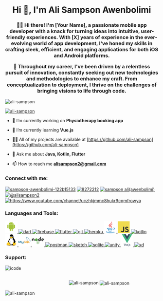 <h1 align="center">Hi 👋, I'm Ali Sampson Awenbolimi</h1>
<h3 align="center">👨‍💻 Hi there! I'm [Your Name], a passionate mobile app developer with a knack for turning ideas into intuitive, user-friendly experiences. With [X] years of experience in the ever-evolving world of app development, I've honed my skills in crafting sleek, efficient, and engaging applications for both iOS and Android platforms.

🚀 Throughout my career, I've been driven by a relentless pursuit of innovation, constantly seeking out new technologies and methodologies to enhance my craft. From conceptualization to deployment, I thrive on the challenges of bringing visions to life through code.</h3>

<p align="left"> <img src="https://komarev.com/ghpvc/?username=ali-sampson&label=Profile%20views&color=0e75b6&style=flat" alt="ali-sampson" /> </p>

<p align="left"> <a href="https://github.com/ryo-ma/github-profile-trophy"><img src="https://github-profile-trophy.vercel.app/?username=ali-sampson" alt="ali-sampson" /></a> </p>

- 🔭 I’m currently working on **Physiotherapy booking app**

- 🌱 I’m currently learning **Vue.js**

- 👨‍💻 All of my projects are available at [https://github.com/ali-sampson](https://github.com/ali-sampson)

- 💬 Ask me about **Java, Kotlin, Flutter**

- 📫 How to reach me **alisampson2@gmail.com**

<h3 align="left">Connect with me:</h3>
<p align="left">
<a href="https://linkedin.com/in/sampson-awenbolimi-122b15133" target="blank"><img align="center" src="https://raw.githubusercontent.com/rahuldkjain/github-profile-readme-generator/master/src/images/icons/Social/linked-in-alt.svg" alt="sampson-awenbolimi-122b15133" height="30" width="40" /></a>
<a href="https://stackoverflow.com/users/8272212" target="blank"><img align="center" src="https://raw.githubusercontent.com/rahuldkjain/github-profile-readme-generator/master/src/images/icons/Social/stack-overflow.svg" alt="8272212" height="30" width="40" /></a>
<a href="https://fb.com/sampson ali(awenbolimi)" target="blank"><img align="center" src="https://raw.githubusercontent.com/rahuldkjain/github-profile-readme-generator/master/src/images/icons/Social/facebook.svg" alt="sampson ali(awenbolimi)" height="30" width="40" /></a>
<a href="https://medium.com/@alisampson2" target="blank"><img align="center" src="https://raw.githubusercontent.com/rahuldkjain/github-profile-readme-generator/master/src/images/icons/Social/medium.svg" alt="@alisampson2" height="30" width="40" /></a>
<a href="https://www.youtube.com/c/https://www.youtube.com/channel/uczhkjmmc8hukr9cqmfrowya" target="blank"><img align="center" src="https://raw.githubusercontent.com/rahuldkjain/github-profile-readme-generator/master/src/images/icons/Social/youtube.svg" alt="https://www.youtube.com/channel/uczhkjmmc8hukr9cqmfrowya" height="30" width="40" /></a>
</p>

<h3 align="left">Languages and Tools:</h3>
<p align="left"> <a href="https://developer.android.com" target="_blank"> <img src="https://raw.githubusercontent.com/devicons/devicon/master/icons/android/android-original-wordmark.svg" alt="android" width="40" height="40"/> </a> <a href="https://dart.dev" target="_blank"> <img src="https://www.vectorlogo.zone/logos/dartlang/dartlang-icon.svg" alt="dart" width="40" height="40"/> </a> <a href="https://firebase.google.com/" target="_blank"> <img src="https://www.vectorlogo.zone/logos/firebase/firebase-icon.svg" alt="firebase" width="40" height="40"/> </a> <a href="https://flutter.dev" target="_blank"> <img src="https://www.vectorlogo.zone/logos/flutterio/flutterio-icon.svg" alt="flutter" width="40" height="40"/> </a> <a href="https://git-scm.com/" target="_blank"> <img src="https://www.vectorlogo.zone/logos/git-scm/git-scm-icon.svg" alt="git" width="40" height="40"/> </a> <a href="https://heroku.com" target="_blank"> <img src="https://www.vectorlogo.zone/logos/heroku/heroku-icon.svg" alt="heroku" width="40" height="40"/> </a> <a href="https://www.java.com" target="_blank"> <img src="https://raw.githubusercontent.com/devicons/devicon/master/icons/java/java-original.svg" alt="java" width="40" height="40"/> </a> <a href="https://developer.mozilla.org/en-US/docs/Web/JavaScript" target="_blank"> <img src="https://raw.githubusercontent.com/devicons/devicon/master/icons/javascript/javascript-original.svg" alt="javascript" width="40" height="40"/> </a> <a href="https://kotlinlang.org" target="_blank"> <img src="https://www.vectorlogo.zone/logos/kotlinlang/kotlinlang-icon.svg" alt="kotlin" width="40" height="40"/> </a> <a href="https://www.linux.org/" target="_blank"> <img src="https://raw.githubusercontent.com/devicons/devicon/master/icons/linux/linux-original.svg" alt="linux" width="40" height="40"/> </a> <a href="https://www.mysql.com/" target="_blank"> <img src="https://raw.githubusercontent.com/devicons/devicon/master/icons/mysql/mysql-original-wordmark.svg" alt="mysql" width="40" height="40"/> </a> <a href="https://nodejs.org" target="_blank"> <img src="https://raw.githubusercontent.com/devicons/devicon/master/icons/nodejs/nodejs-original-wordmark.svg" alt="nodejs" width="40" height="40"/> </a> <a href="https://postman.com" target="_blank"> <img src="https://www.vectorlogo.zone/logos/getpostman/getpostman-icon.svg" alt="postman" width="40" height="40"/> </a> <a href="https://www.sketch.com/" target="_blank"> <img src="https://www.vectorlogo.zone/logos/sketchapp/sketchapp-icon.svg" alt="sketch" width="40" height="40"/> </a> <a href="https://www.sqlite.org/" target="_blank"> <img src="https://www.vectorlogo.zone/logos/sqlite/sqlite-icon.svg" alt="sqlite" width="40" height="40"/> </a> <a href="https://unity.com/" target="_blank"> <img src="https://www.vectorlogo.zone/logos/unity3d/unity3d-icon.svg" alt="unity" width="40" height="40"/> </a> <a href="https://vuejs.org/" target="_blank"> <img src="https://raw.githubusercontent.com/devicons/devicon/master/icons/vuejs/vuejs-original-wordmark.svg" alt="vuejs" width="40" height="40"/> </a> <a href="https://www.adobe.com/products/xd.html" target="_blank"> <img src="https://cdn.worldvectorlogo.com/logos/adobe-xd.svg" alt="xd" width="40" height="40"/> </a> </p>


<h3 align="left">Support:</h3>
<p><a href="https://www.buymeacoffee.com/icode"> <img align="left" src="https://cdn.buymeacoffee.com/buttons/v2/default-yellow.png" height="50" width="210" alt="icode" /></a></p><br><br>


<p><img align="left" src="https://github-readme-stats.vercel.app/api/top-langs?username=ali-sampson&show_icons=true&locale=en&layout=compact" alt="ali-sampson" /></p>

<p>&nbsp;<img align="center" src="https://github-readme-stats.vercel.app/api?username=ali-sampson&show_icons=true&locale=en" alt="ali-sampson" /></p>

<p><img align="center" src="https://github-readme-streak-stats.herokuapp.com/?user=ali-sampson&" alt="ali-sampson" /></p>

